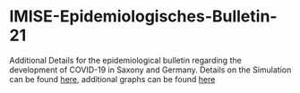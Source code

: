 # IMISE-Epidemiologisches-Bulletin-21

Additional Details for the epidemiological bulletin regarding the development of COVID-19 in Saxony and Germany. Details on the Simulation can be found [here](upload/MOCOS_data_for_Bulletin__Jan_31_2022.pdf), additional graphs can be found [here](https://github.com/GenStatLeipzig/IMISE-Epidemiologisches-Bulletin-21/tree/main/upload/additionalPlots)
